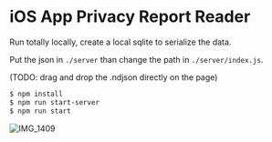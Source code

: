 # iOS App Privacy Report Reader

Run totally locally, create a local sqlite to serialize the data.

Put the json in `./server` than change the path in `./server/index.js`.

(TODO: drag and drop the .ndjson directly on the page)

```bash
$ npm install
$ npm run start-server
$ npm run start
```

![IMG_1409](https://user-images.githubusercontent.com/34186314/138594379-38c3032b-62b6-498d-88d5-fe24509ef70d.JPG)
